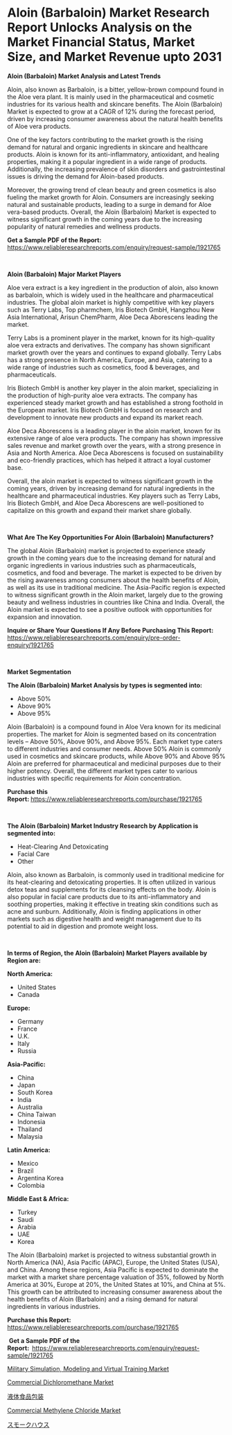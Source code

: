 <p><h1>Aloin (Barbaloin) Market Research Report Unlocks Analysis on the Market Financial Status, Market Size, and Market Revenue upto 2031</h1></p><p><strong>Aloin (Barbaloin) Market Analysis and Latest Trends</strong></p>
<p><p>Aloin, also known as Barbaloin, is a bitter, yellow-brown compound found in the Aloe vera plant. It is mainly used in the pharmaceutical and cosmetic industries for its various health and skincare benefits. The Aloin (Barbaloin) Market is expected to grow at a CAGR of 12% during the forecast period, driven by increasing consumer awareness about the natural health benefits of Aloe vera products.</p><p>One of the key factors contributing to the market growth is the rising demand for natural and organic ingredients in skincare and healthcare products. Aloin is known for its anti-inflammatory, antioxidant, and healing properties, making it a popular ingredient in a wide range of products. Additionally, the increasing prevalence of skin disorders and gastrointestinal issues is driving the demand for Aloin-based products.</p><p>Moreover, the growing trend of clean beauty and green cosmetics is also fueling the market growth for Aloin. Consumers are increasingly seeking natural and sustainable products, leading to a surge in demand for Aloe vera-based products. Overall, the Aloin (Barbaloin) Market is expected to witness significant growth in the coming years due to the increasing popularity of natural remedies and wellness products.</p></p>
<p><strong>Get a Sample PDF of the Report:&nbsp;</strong> <a href="https://www.reliableresearchreports.com/enquiry/request-sample/1921765">https://www.reliableresearchreports.com/enquiry/request-sample/1921765</a></p>
<p>&nbsp;</p>
<p><strong>Aloin (Barbaloin) Major Market Players</strong></p>
<p><p>Aloe vera extract is a key ingredient in the production of aloin, also known as barbaloin, which is widely used in the healthcare and pharmaceutical industries. The global aloin market is highly competitive with key players such as Terry Labs, Top pharmchem, Iris Biotech GmbH, Hangzhou New Asia International, Arisun ChemPharm, Aloe Deca Aborescens leading the market.</p><p>Terry Labs is a prominent player in the market, known for its high-quality aloe vera extracts and derivatives. The company has shown significant market growth over the years and continues to expand globally. Terry Labs has a strong presence in North America, Europe, and Asia, catering to a wide range of industries such as cosmetics, food & beverages, and pharmaceuticals.</p><p>Iris Biotech GmbH is another key player in the aloin market, specializing in the production of high-purity aloe vera extracts. The company has experienced steady market growth and has established a strong foothold in the European market. Iris Biotech GmbH is focused on research and development to innovate new products and expand its market reach.</p><p>Aloe Deca Aborescens is a leading player in the aloin market, known for its extensive range of aloe vera products. The company has shown impressive sales revenue and market growth over the years, with a strong presence in Asia and North America. Aloe Deca Aborescens is focused on sustainability and eco-friendly practices, which has helped it attract a loyal customer base.</p><p>Overall, the aloin market is expected to witness significant growth in the coming years, driven by increasing demand for natural ingredients in the healthcare and pharmaceutical industries. Key players such as Terry Labs, Iris Biotech GmbH, and Aloe Deca Aborescens are well-positioned to capitalize on this growth and expand their market share globally.</p></p>
<p>&nbsp;</p>
<p><strong>What Are The Key Opportunities For Aloin (Barbaloin) Manufacturers?</strong></p>
<p><p>The global Aloin (Barbaloin) market is projected to experience steady growth in the coming years due to the increasing demand for natural and organic ingredients in various industries such as pharmaceuticals, cosmetics, and food and beverage. The market is expected to be driven by the rising awareness among consumers about the health benefits of Aloin, as well as its use in traditional medicine. The Asia-Pacific region is expected to witness significant growth in the Aloin market, largely due to the growing beauty and wellness industries in countries like China and India. Overall, the Aloin market is expected to see a positive outlook with opportunities for expansion and innovation.</p></p>
<p><strong>Inquire or Share Your Questions If Any Before Purchasing This Report:</strong> <a href="https://www.reliableresearchreports.com/enquiry/pre-order-enquiry/1921765">https://www.reliableresearchreports.com/enquiry/pre-order-enquiry/1921765</a></p>
<p>&nbsp;</p>
<p><strong>Market Segmentation</strong></p>
<p><strong>The Aloin (Barbaloin) Market Analysis by types is segmented into:</strong></p>
<p><ul><li>Above 50%</li><li>Above 90%</li><li>Above 95%</li></ul></p>
<p><p>Aloin (Barbaloin) is a compound found in Aloe Vera known for its medicinal properties. The market for Aloin is segmented based on its concentration levels – Above 50%, Above 90%, and Above 95%. Each market type caters to different industries and consumer needs. Above 50% Aloin is commonly used in cosmetics and skincare products, while Above 90% and Above 95% Aloin are preferred for pharmaceutical and medicinal purposes due to their higher potency. Overall, the different market types cater to various industries with specific requirements for Aloin concentration.</p></p>
<p><strong>Purchase this Report:&nbsp;</strong><a href="https://www.reliableresearchreports.com/purchase/1921765">https://www.reliableresearchreports.com/purchase/1921765</a></p>
<p>&nbsp;</p>
<p><strong>The Aloin (Barbaloin) Market Industry Research by Application is segmented into:</strong></p>
<p><ul><li>Heat-Clearing And Detoxicating</li><li>Facial Care</li><li>Other</li></ul></p>
<p><p>Aloin, also known as Barbaloin, is commonly used in traditional medicine for its heat-clearing and detoxicating properties. It is often utilized in various detox teas and supplements for its cleansing effects on the body. Aloin is also popular in facial care products due to its anti-inflammatory and soothing properties, making it effective in treating skin conditions such as acne and sunburn. Additionally, Aloin is finding applications in other markets such as digestive health and weight management due to its potential to aid in digestion and promote weight loss.</p></p>
<p>&nbsp;</p>
<p><strong>In terms of Region, the Aloin (Barbaloin) Market Players available by Region are:</strong></p>
<p>
    <p> <strong> North America: </strong>
        <ul>
            <li>United States</li>
            <li>Canada</li>
        </ul>
        </p> 
    <p> <strong> Europe: </strong>
        <ul>
            <li>Germany</li>
            <li>France</li>
            <li>U.K.</li>
            <li>Italy</li>
            <li>Russia</li>
        </ul>
        </p> 
    <p> <strong> Asia-Pacific: </strong>
        <ul>
            <li>China</li>
            <li>Japan</li>
            <li>South Korea</li>
            <li>India</li>
            <li>Australia</li>
            <li>China Taiwan</li>
            <li>Indonesia</li>
            <li>Thailand</li>
            <li>Malaysia</li>
        </ul>
        </p> 
    <p> <strong> Latin America: </strong>
        <ul>
            <li>Mexico</li>
            <li>Brazil</li>
            <li>Argentina Korea</li>
            <li>Colombia</li>
        </ul>
        </p> 
    <p> <strong> Middle East & Africa: </strong>
        <ul>
            <li>Turkey</li>
            <li>Saudi</li>
            <li>Arabia</li>
            <li>UAE</li>
            <li>Korea</li>
        </ul>
    </p>
    </p>
<p><p>The Aloin (Barbaloin) market is projected to witness substantial growth in North America (NA), Asia Pacific (APAC), Europe, the United States (USA), and China. Among these regions, Asia Pacific is expected to dominate the market with a market share percentage valuation of 35%, followed by North America at 30%, Europe at 20%, the United States at 10%, and China at 5%. This growth can be attributed to increasing consumer awareness about the health benefits of Aloin (Barbaloin) and a rising demand for natural ingredients in various industries.</p></p>
<p><strong>Purchase this Report: </strong><a href="https://www.reliableresearchreports.com/purchase/1921765">https://www.reliableresearchreports.com/purchase/1921765</a></p>
<p>&nbsp;<strong>Get a Sample PDF of the Report:&nbsp;&nbsp;</strong><a href="https://www.reliableresearchreports.com/enquiry/request-sample/1921765">https://www.reliableresearchreports.com/enquiry/request-sample/1921765</a></p>
<p><strong></strong></p>
<p><p><a href="https://issuu.com/reportprime-2/docs/military-simulation-modeling-and-virtual-training-">Military Simulation, Modeling and Virtual Training Market</a></p><p><a href="https://github.com/Airanohannonzb68e5pb53oc1/Market-Research-Report-List-1/blob/main/commercial-dichloromethane-market.md">Commercial Dichloromethane Market</a></p><p><a href="https://github.com/bucuel854722/Market-Research-Report-List-1/blob/main/39656092127.md">液体食品包装</a></p><p><a href="https://github.com/fiixsa/Market-Research-Report-List-1/blob/main/commercial-methylene-chloride-market.md">Commercial Methylene Chloride Market</a></p><p><a href="https://github.com/xemfu2379520/Market-Research-Report-List-1/blob/main/96966012126.md">スモークハウス</a></p></p>